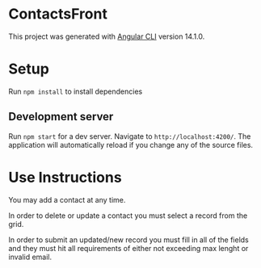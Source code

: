 # ContactsFront

This project was generated with [Angular CLI](https://github.com/angular/angular-cli) version 14.1.0.

# Setup

Run `npm install` to install dependencies


## Development server

Run `npm start` for a dev server. Navigate to `http://localhost:4200/`. The application will automatically reload if you change any of the source files.

# Use Instructions

You may add a contact at any time.

In order to delete or update a contact you must select a record from the grid.

In order to submit an updated/new record you must fill in all of the fields and they must hit all requirements of either not exceeding max lenght or invalid email.


